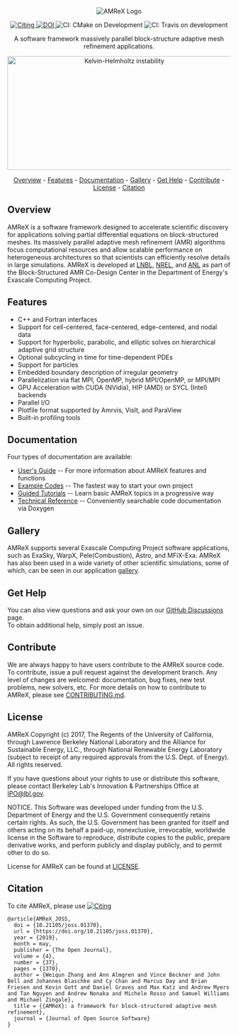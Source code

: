 <div align="center">
<img src="https://ccse.lbl.gov/AMReX_logo_small.png" alt="AMReX Logo">

<p align="center">
  <a href="https://doi.org/10.21105/joss.01370">
  <img src="http://joss.theoj.org/papers/10.21105/joss.01370/status.svg" alt="Citing">
  </a>
  <a href="https://doi.org/10.5281/zenodo.2555438">
  <img src="https://zenodo.org/badge/DOI/10.5281/zenodo.2555438.svg" alt="DOI">
  </a>
  <img src="https://github.com/AMReX-codes/amrex/workflows/cmake/badge.svg?branch=development" alt="CI: CMake on Development">
  <img src="https://img.shields.io/travis/AMReX-codes/amrex/development" alt="CI: Travis on development">
</p>


<p>
A software framework massively parallel block-structure adaptive mesh
refinement applications.
</p>
<img src="https://amrex-codes.github.io/amrex/images/KH.gif" style="width: 512px; height: 256px" alt="Kelvin-Helmholtz instability">

[Overview](#Overview) -
[Features](#Features) -
[Documentation](#Overview) -
[Gallery](#Galley) -
[Get Help](#get-help) -
[Contribute](#Contribute) -
[License](#License) -
[Citation](#Citation)

</div>

## Overview

AMReX is a software framework designed to accelerate scientific discovery for
applications solving partial differential equations on block-structured meshes. Its
massively parallel adaptive mesh refinement (AMR) algorithms focus computational
resources and allow scalable performance on heterogeneous architectures so that
scientists can efficiently resolve details in large simulations.
AMReX is developed at [LNBL](https://www.lbl.gov/), [NREL](https://www.nrel.gov/),
and [ANL](https://www.anl.gov/) as part of the Block-Structured
AMR Co-Design Center in the Department of Energy's Exascale Computing Project.

## Features

- C++ and Fortran interfaces
- Support for cell-centered, face-centered, edge-centered, and nodal data
- Support for hyperbolic, parabolic, and elliptic solves on hierarchical adaptive grid structure
- Optional subcycling in time for time-dependent PDEs
- Support for particles
- Embedded boundary description of irregular geometry
- Parallelization via flat MPI, OpenMP, hybrid MPI/OpenMP, or MPI/MPI
- GPU Acceleration with CUDA (NVidia), HIP (AMD) or SYCL (Intel) backends
- Parallel I/O
- Plotfile format supported by Amrvis, VisIt, and ParaView
- Built-in profiling tools

## Documentation

Four types of documentation are available:
- [User's Guide](https://amrex-codes.github.io/amrex/docs_html/) -- For more information about AMReX features and functions
- [Example Codes](https://amrex-codes.github.io/amrex/tutorials_html/#example-codes) -- The fastest way to start your own project
- [Guided Tutorials](https://amrex-codes.github.io/amrex/tutorials_html/GuidedTutorials.html) -- Learn basic AMReX topics in a progressive way
- [Technical Reference](https://amrex-codes.github.io/amrex/doxygen/) -- Conveniently searchable code documentation via Doxygen

## Gallery

AMReX supports several Exascale Computing Project software applications, such as
ExaSky, WarpX, Pele(Combustion), Astro, and MFiX-Exa. AMReX has also been used
in a wide variety of other scientific simulations, some of which, can be seen
in our application [gallery](https://amrex-codes.github.io/amrex/gallery.html).

## Get Help

You can also view questions
and ask your own on our [GitHub Discussions](https://github.com/AMReX-Codes/amrex/discussions) page.  
To obtain additional help, simply post an issue.

## Contribute

We are always happy to have users contribute to the AMReX source code. To
contribute, issue a pull request against the development branch.
Any level of changes are welcomed: documentation, bug fixes, new test problems,
new solvers, etc. For more details on how to contribute to AMReX, please see
[CONTRIBUTING.md](CONTRIBUTING.md).

## License

AMReX Copyright (c) 2017, The Regents of the University of California,
through Lawrence Berkeley National Laboratory and the Alliance for
Sustainable Energy, LLC., through National Renewable Energy Laboratory
(subject to receipt of any required approvals from the U.S. Dept. of
Energy).  All rights reserved.

If you have questions about your rights to use or distribute this
software, please contact Berkeley Lab's Innovation & Partnerships
Office at IPO@lbl.gov.

NOTICE.  This Software was developed under funding from the
U.S. Department of Energy and the U.S. Government consequently retains
certain rights. As such, the U.S. Government has been granted for
itself and others acting on its behalf a paid-up, nonexclusive,
irrevocable, worldwide license in the Software to reproduce,
distribute copies to the public, prepare derivative works, and perform
publicly and display publicly, and to permit other to do so.

License for AMReX can be found at [LICENSE](LICENSE).

## Citation

To cite AMReX, please use [![Citing](http://joss.theoj.org/papers/10.21105/joss.01370/status.svg)](https://doi.org/10.21105/joss.01370)

```
@article{AMReX_JOSS,
  doi = {10.21105/joss.01370},
  url = {https://doi.org/10.21105/joss.01370},
  year = {2019},
  month = may,
  publisher = {The Open Journal},
  volume = {4},
  number = {37},
  pages = {1370},
  author = {Weiqun Zhang and Ann Almgren and Vince Beckner and John Bell and Johannes Blaschke and Cy Chan and Marcus Day and Brian Friesen and Kevin Gott and Daniel Graves and Max Katz and Andrew Myers and Tan Nguyen and Andrew Nonaka and Michele Rosso and Samuel Williams and Michael Zingale},
  title = {{AMReX}: a framework for block-structured adaptive mesh refinement},
  journal = {Journal of Open Source Software}
}
```
